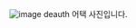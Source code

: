 ![image](https://github.com/BoB12-sumin/-deauth/assets/66521935/70643dfc-f618-47a0-b2c9-0e462e5d43b7)
deauth 어택 사진입니다.
